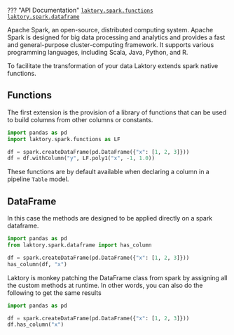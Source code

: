 ??? "API Documentation"
    [`laktory.spark.functions`](../api/spark/functions/poly1.md)<br>
    [`laktory.spark.dataframe`](../api/spark/dataframe/has_column.md)<br>

Apache Spark, an open-source, distributed computing system. Apache Spark is designed for big data processing and analytics and provides a fast and general-purpose cluster-computing framework.
It supports various programming languages, including Scala, Java, Python, and R.

To facilitate the transformation of your data Laktory extends spark native functions.

## Functions
The first extension is the provision of a library of functions that can be used to build columns from other columns or constants.

```py
import pandas as pd
import laktory.spark.functions as LF

df = spark.createDataFrame(pd.DataFrame({"x": [1, 2, 3]}))
df = df.withColumn("y", LF.poly1("x", -1, 1.0))
```
These functions are by default available when declaring a column in a pipeline `Table` model.

## DataFrame
In this case the methods are designed to be applied directly on a spark dataframe.
```py
import pandas as pd
from laktory.spark.dataframe import has_column

df = spark.createDataFrame(pd.DataFrame({"x": [1, 2, 3]}))
has_column(df, "x")
```

Laktory is monkey patching the DataFrame class from spark by assigning all the custom methods at runtime. In other words,
you can also do the following to get the same results
```py
import pandas as pd

df = spark.createDataFrame(pd.DataFrame({"x": [1, 2, 3]}))
df.has_column("x")
```
